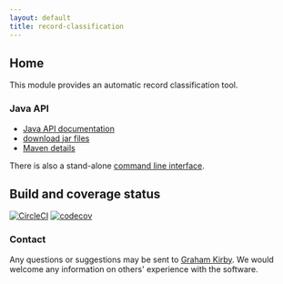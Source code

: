 ```yaml
---
layout: default
title: record-classification
---
```


## Home

This module provides an automatic record classification tool.

### Java API

* [Java API documentation](https://quicksilver.host.cs.st-andrews.ac.uk/apidocs/record-classification/)
* [download jar files](https://quicksilver.host.cs.st-andrews.ac.uk/artifacts/record-classification/)
* [Maven details](https://github.com/stacs-srg/record-classification/blob/master/README.md)

There is also a stand-alone [command line interface](cli/).

## Build and coverage status

[![CircleCI](https://circleci.com/gh/stacs-srg/record-classification.svg?style=svg)](https://circleci.com/gh/stacs-srg/record-classification) [![codecov](https://codecov.io/gh/stacs-srg/record-classification/branch/master/graph/badge.svg)](https://codecov.io/gh/stacs-srg/record-classification)

### Contact

Any questions or suggestions may be sent to [Graham Kirby](mailto:graham.kirby@st-andrews.ac.uk). We would welcome any information on others\' experience with the software.
